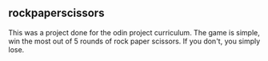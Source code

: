 ## rockpaperscissors

This was a project done for the odin project curriculum.
The game is simple, win the most out of 5 rounds of rock paper scissors.  If you don't, you simply lose.
